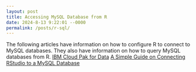 ```yaml
---
layout: post
title: Accessing MySQL Database from R
date: 2024-8-13 9:22:01 --0000
permalink: /posts/r-sql/
---
```


The following articles have information on how to configure R to connect to MySQL databases. They also have information on how to query MySQL databases from R.
[IBM Cloud Pak for Data](https://dataplatform.cloud.ibm.com/exchange/public/entry/view/bf1d847b1638af654a0eb84984276f3f?context=cpdaas)
[A Simple Guide on Connecting RStudio to a MySQL Database](https://medium.com/geekculture/a-simple-guide-on-connecting-rstudio-to-a-mysql-database-d8a8ca6573fd)
